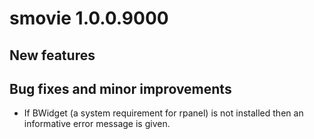 # smovie 1.0.0.9000

## New features

## Bug fixes and minor improvements

* If BWidget (a system requirement for rpanel) is not installed then an informative error message is given.
